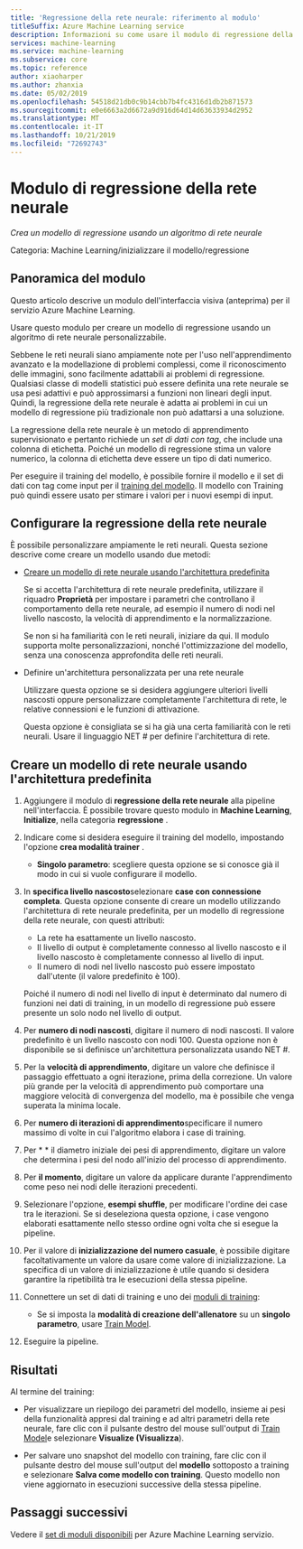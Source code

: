 ```yaml
---
title: 'Regressione della rete neurale: riferimento al modulo'
titleSuffix: Azure Machine Learning service
description: Informazioni su come usare il modulo di regressione della rete neurale nel servizio Azure Machine Learning per creare un modello di regressione usando un algoritmo di rete neurale personalizzabile.
services: machine-learning
ms.service: machine-learning
ms.subservice: core
ms.topic: reference
author: xiaoharper
ms.author: zhanxia
ms.date: 05/02/2019
ms.openlocfilehash: 54518d21db0c9b14cbb7b4fc4316d1db2b871573
ms.sourcegitcommit: e0e6663a2d6672a9d916d64d14d63633934d2952
ms.translationtype: MT
ms.contentlocale: it-IT
ms.lasthandoff: 10/21/2019
ms.locfileid: "72692743"
---
```

# <a name="neural-network-regression-module"></a>Modulo di regressione della rete neurale

*Crea un modello di regressione usando un algoritmo di rete neurale*  
  
 Categoria: Machine Learning/inizializzare il modello/regressione
  
## <a name="module-overview"></a>Panoramica del modulo  

Questo articolo descrive un modulo dell'interfaccia visiva (anteprima) per il servizio Azure Machine Learning.

Usare questo modulo per creare un modello di regressione usando un algoritmo di rete neurale personalizzabile.
  
 Sebbene le reti neurali siano ampiamente note per l'uso nell'apprendimento avanzato e la modellazione di problemi complessi, come il riconoscimento delle immagini, sono facilmente adattabili ai problemi di regressione. Qualsiasi classe di modelli statistici può essere definita una rete neurale se usa pesi adattivi e può approssimarsi a funzioni non lineari degli input. Quindi, la regressione della rete neurale è adatta ai problemi in cui un modello di regressione più tradizionale non può adattarsi a una soluzione.
  
 La regressione della rete neurale è un metodo di apprendimento supervisionato e pertanto richiede un *set di dati con tag*, che include una colonna di etichetta. Poiché un modello di regressione stima un valore numerico, la colonna di etichetta deve essere un tipo di dati numerico.  
  
 Per eseguire il training del modello, è possibile fornire il modello e il set di dati con tag come input per il [training del modello](./train-model.md). Il modello con Training può quindi essere usato per stimare i valori per i nuovi esempi di input.  
  
## <a name="configure-neural-network-regression"></a>Configurare la regressione della rete neurale 

È possibile personalizzare ampiamente le reti neurali. Questa sezione descrive come creare un modello usando due metodi:
  
+ [Creare un modello di rete neurale usando l'architettura predefinita](#bkmk_DefaultArchitecture)  
  
    Se si accetta l'architettura di rete neurale predefinita, utilizzare il riquadro **Proprietà** per impostare i parametri che controllano il comportamento della rete neurale, ad esempio il numero di nodi nel livello nascosto, la velocità di apprendimento e la normalizzazione.

    Se non si ha familiarità con le reti neurali, iniziare da qui. Il modulo supporta molte personalizzazioni, nonché l'ottimizzazione del modello, senza una conoscenza approfondita delle reti neurali. 

+ Definire un'architettura personalizzata per una rete neurale 

    Utilizzare questa opzione se si desidera aggiungere ulteriori livelli nascosti oppure personalizzare completamente l'architettura di rete, le relative connessioni e le funzioni di attivazione.
    
    Questa opzione è consigliata se si ha già una certa familiarità con le reti neurali. Usare il linguaggio NET # per definire l'architettura di rete.  

##  <a name="bkmk_DefaultArchitecture"></a>Creare un modello di rete neurale usando l'architettura predefinita
  
1.  Aggiungere il modulo di **regressione della rete neurale** alla pipeline nell'interfaccia. È possibile trovare questo modulo in **Machine Learning**, **Initialize**, nella categoria **regressione** . 
  
2. Indicare come si desidera eseguire il training del modello, impostando l'opzione **crea modalità trainer** .  
  
    -   **Singolo parametro**: scegliere questa opzione se si conosce già il modo in cui si vuole configurare il modello.  

3.  In **specifica livello nascosto**selezionare **case con connessione completa**. Questa opzione consente di creare un modello utilizzando l'architettura di rete neurale predefinita, per un modello di regressione della rete neurale, con questi attributi:  
  
    + La rete ha esattamente un livello nascosto.
    + Il livello di output è completamente connesso al livello nascosto e il livello nascosto è completamente connesso al livello di input.
    + Il numero di nodi nel livello nascosto può essere impostato dall'utente (il valore predefinito è 100).  
  
    Poiché il numero di nodi nel livello di input è determinato dal numero di funzioni nei dati di training, in un modello di regressione può essere presente un solo nodo nel livello di output.  
  
4. Per **numero di nodi nascosti**, digitare il numero di nodi nascosti. Il valore predefinito è un livello nascosto con nodi 100. Questa opzione non è disponibile se si definisce un'architettura personalizzata usando NET #.
  
5.  Per la **velocità di apprendimento**, digitare un valore che definisce il passaggio effettuato a ogni iterazione, prima della correzione. Un valore più grande per la velocità di apprendimento può comportare una maggiore velocità di convergenza del modello, ma è possibile che venga superata la minima locale.

6.  Per **numero di iterazioni di apprendimento**specificare il numero massimo di volte in cui l'algoritmo elabora i case di training.

7.  Per * * il diametro iniziale dei pesi di apprendimento, digitare un valore che determina i pesi del nodo all'inizio del processo di apprendimento.

8.  Per **il momento**, digitare un valore da applicare durante l'apprendimento come peso nei nodi delle iterazioni precedenti.

10. Selezionare l'opzione, **esempi shuffle**, per modificare l'ordine dei case tra le iterazioni. Se si deseleziona questa opzione, i case vengono elaborati esattamente nello stesso ordine ogni volta che si esegue la pipeline.
  
11. Per il valore di **inizializzazione del numero casuale**, è possibile digitare facoltativamente un valore da usare come valore di inizializzazione. La specifica di un valore di inizializzazione è utile quando si desidera garantire la ripetibilità tra le esecuzioni della stessa pipeline.
  
13. Connettere un set di dati di training e uno dei [moduli di training](module-reference.md): 
  
    -   Se si imposta la **modalità di creazione dell'allenatore** su un **singolo parametro**, usare [Train Model](./train-model.md).  
  
   
14. Eseguire la pipeline.  

## <a name="results"></a>Risultati

Al termine del training:

+ Per visualizzare un riepilogo dei parametri del modello, insieme ai pesi della funzionalità appresi dal training e ad altri parametri della rete neurale, fare clic con il pulsante destro del mouse sull'output di [Train Model](./train-model.md)e selezionare **Visualize (Visualizza**).  

+ Per salvare uno snapshot del modello con training, fare clic con il pulsante destro del mouse sull'output del **modello** sottoposto a training e selezionare **Salva come modello con training**. Questo modello non viene aggiornato in esecuzioni successive della stessa pipeline.


## <a name="next-steps"></a>Passaggi successivi

Vedere il [set di moduli disponibili](module-reference.md) per Azure Machine Learning servizio. 